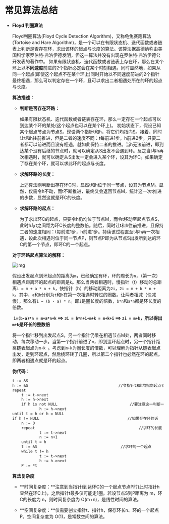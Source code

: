 # 常见算法总结

- **Floyd 判圈算法**

  Floyd判圈算法(Floyd Cycle Detection Algorithm)，又称龟兔赛跑算法(Tortoise and Hare Algorithm)，是一个可以在有限状态机、迭代函数或者链表上判断是否存在环，求出该环的起点与长度的算法。该算法据高德纳称由美国科学家罗伯特·弗洛伊德发明，但这一算法并没有出现在罗伯特·弗洛伊德公开发表的著作中。
  如果有限状态机、迭代函数或者链表上存在环，那么在某个环上以**不同速度**前进的2个指针必定会在某个时刻相遇。同时显然地，如果从同一个起点(即使这个起点不在某个环上)同时开始以不同速度前进的2个指针最终相遇，那么可以判定存在一个环，且可以求出二者相遇处所在的环的起点与长度。

  

  **算法描述：**

  - **判断是否存在环路：**

    如果有限状态机、迭代函数或者链表存在环，那么一定存在一个起点可以到达某个环的某处(这个起点也可以在某个环上)。
    初始状态下，假设已知某个起点节点为节点S。现设两个指针t和h，将它们均指向S。接着，同时让t和h往前推进，但是二者的速度不同：t每前进1步，h前进2步。只要二者都可以前进而且没有相遇，就如此保持二者的推进。当h无法前进，即到达某个没有后继的节点时，就可以确定从S出发不会遇到环。反之当t与h再次相遇时，就可以确定从S出发一定会进入某个环，设其为环C。如果确定了存在某个环，就可以求此环的起点与长度。

  - **求解环路的长度：**

    上述算法刚判断出存在环C时，显然t和h位于同一节点，设其为节点M。显然，仅需令h不动，而t不断推进，最终又会返回节点M，统计这一次t推进的步数，显然这就是环C的长度。

  - **求解环路的起点：**

    为了求出环C的起点，只要令h仍均位于节点M，而令t移动至起点节点S，此时h与t之间距为环C长度的整数倍。随后，同时让t和h往前推进，且保持二者的速度相同：t每前进1步，h前进1步。持续该过程直至t与h再一次相遇，设此次相遇时位于同一节点P，则节点P即为从节点S出发所到达的环C的第一个节点，即环C的一个起点。

  **对于环路起点算法的解释：**

  ![img](https://raw.githubusercontent.com/liuhaibin123456789/img-for-cold-bin-blog/master/img/Floyd%20%E5%88%A4%E5%9C%88%E7%AE%97%E6%B3%95.png)

  假设出发起点到环起点的距离为`m`，已经确定有环，环的周长为`n`，（第一次）相遇点距离环的起点的距离是`k`。那么当两者相遇时，慢指针（t）移动的总距离`i = m + a * n + k`，快指针（h）的移动距离为`2i`，`2i = m + b * n + k`。其中，`a`和`b`分别为`t`和`h`在第一次相遇时转过的圈数。让两者相减（快减慢），那么有`i = (b - a) * n`。即`i`是圈长度的倍数，`b*n`和`a*n`都是环长度的倍数。

  

  ​	    **`i=(b-a)*n = m+a*n+k` ==> `3i = b*n+i+m+k = m+k+i` ==> `2i = m+k`，所以得出`m+k`是环长的整数倍**

  

  将一个指针移到出发起点S，另一个指针仍呆在相遇节点M处，两者同时移动，每次移动一步。当第一个指针前进了`m`，即到达环起点时，另一个指针距离链表起点为`m+k `。考虑到`m+k`为圈长度的倍数，可以理解为指针从链表起点出发，走到环起点，然后绕环转了几圈，所以第二个指针也必然在环的起点。即两者相遇点就是环的起点。

  

  **伪代码：**

  ```txt
  t := &S
  h := &S                                        //令指针t和h均指向起点节点S。
  repeat
      t := t->next
      h := h->next
      if h is not NULL                                //要注意这一判断一般不能省略
              h := h->next
  until t = h or h = NULL
  if h != NULL                                       //如果存在环的话
      n := 0
      repeat                                              //求环的长度
              t := t->next
              n := n+1
      until t = h
      t := &S                                     //求环的一个起点
      while t != h
              t := t->next
              h := h->next
      P := *t
  ```

  

  **算法复杂度**

  - **时间复杂度：**注意到当指针t到达环C的一个起点节点P时(此时指针h显然在环C上)，之后指针t最多仅可能走1圈。若设节点S到P距离为 m，环C的长度为  n，则时间复杂度为 O(m+n)，是线性时间的算法。

  - **空间复杂度：**仅需要创立指针t、指针h，保存环长n、环的一个起点P。空间复杂度为 O(1)，是常数空间的算法。